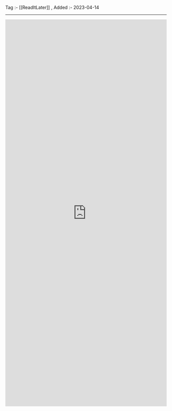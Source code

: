 Tag :- [[ReadItLater]] , 
Added :- 2023-04-14

-----
<iframe src="https://www.linkedin.com/embed/feed/update/urn:li:share:7051892935671349249" height="1205" width="504" frameborder="0" allowfullscreen="" title="Embedded post"></iframe>